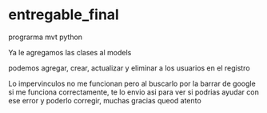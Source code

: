 # entregable_final
prograrma mvt python

Ya le agregamos las clases al models

podemos agregar, crear, actualizar y eliminar a los usuarios en el registro

Lo impervinculos no me funcionan pero al buscarlo por la barrar de google si me funciona correctamente,
te lo envio asi para ver si podrias ayudar con ese error y poderlo corregir, muchas gracias queod atento
